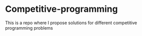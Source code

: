 # Competitive-programming
This is a repo where I propose solutions for different competitive programming problems
